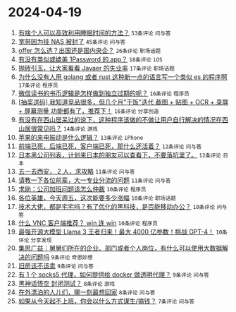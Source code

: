 # 2024-04-19

1. [有啥个人可以高效利用睡眠时间的方法？](https://www.v2ex.com/t/1033796) `53条评论` `问与答`
1. [宽带因为挂 NAS 被封了](https://www.v2ex.com/t/1033800) `45条评论` `问与答`
1. [offer 怎么选？出国还是国内央企？](https://www.v2ex.com/t/1033840) `26条评论` `职场话题`
1. [有没有类似或媲美 1Password 的 app？](https://www.v2ex.com/t/1033795) `18条评论` `iOS`
1. [抛砖引玉，让大家看看 Javaer 的失业率](https://www.v2ex.com/t/1033802) `17条评论` `职场话题`
1. [为什么没有人用 golang 或者 rust 这种新一点的语言写一个类似 es 的程序啊](https://www.v2ex.com/t/1033793) `17条评论` `程序员`
1. [微信读书的书币逻辑是怎样做到独立过期的呢？](https://www.v2ex.com/t/1033839) `16条评论` `程序员`
1. [[抽奖送码] 我知道竞品很多，但几个月"干饭"迭代 截图 + 贴图 + OCR + 录屏 + 屏幕测量 功能都有了，推荐下！](https://www.v2ex.com/t/1033803) `16条评论` `分享创造`
1. [有没有在西山居呆过的说下，这种程序该做的不做让用户自行解决的情况在西山居很常见吗？](https://www.v2ex.com/t/1033813) `14条评论` `游戏`
1. [苹果的来电振动是什么逻辑？](https://www.v2ex.com/t/1033845) `13条评论` `iPhone`
1. [前端已死，后端已死，客户端已死，那什么还活着？](https://www.v2ex.com/t/1033851) `12条评论` `问与答`
1. [日本黑公司列表，计划来日本的朋友可以查看下，不要落坑里了。](https://www.v2ex.com/t/1033791) `12条评论` `日本`
1. [五一去西安， 2 人，求攻略](https://www.v2ex.com/t/1033834) `11条评论` `问与答`
1. [请教一下各位前辈，大一专业分流的问题](https://www.v2ex.com/t/1033805) `11条评论` `问与答`
1. [求助：公司加班问题该怎么仲裁](https://www.v2ex.com/t/1033844) `10条评论` `程序员`
1. [各位英雄，今天周五，这次能要多少涨幅](https://www.v2ex.com/t/1033819) `10条评论` `职场话题`
1. [技术大佬，都是宅宅吗？有了优化的黑科技，是否能移动办公？](https://www.v2ex.com/t/1033812) `10条评论` `问与答`
1. [什么 VNC 客户端推荐？ win 连 win](https://www.v2ex.com/t/1033810) `10条评论` `程序员`
1. [最强开源大模型 Llama 3 王者归来！最大 4000 亿参数！挑战 GPT-4！](https://www.v2ex.com/t/1033801) `10条评论` `分享发现`
1. [集思广益｜舅舅们所在的企业、部门或者个人岗位，有什么可以使用大数据解决的问题吗](https://www.v2ex.com/t/1033825) `9条评论` `奇思妙想`
1. [旧房该不该卖](https://www.v2ex.com/t/1033823) `9条评论` `问与答`
1. [有 1 个 socks5 代理，如何提供给 docker 做透明代理？](https://www.v2ex.com/t/1033787) `9条评论` `问与答`
1. [黑神话悟空 封闭测试？](https://www.v2ex.com/t/1033820) `8条评论` `游戏`
1. [在外漂泊的人儿们，哪一刻最想回家](https://www.v2ex.com/t/1033804) `8条评论` `问与答`
1. [如果从今天起不上班，你会以什么方式谋生/搞钱？](https://www.v2ex.com/t/1033836) `7条评论` `问与答`
